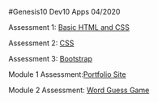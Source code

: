 #Genesis10 Dev10 Apps 04/2020

Assessment 1: [Basic HTML and CSS](https://hallek7.github.io/hallek7-hallek7.github.io/Dev10-Program/HTML_BasicCSS_Assessment/index.html)

Assessment 2: [CSS](https://hallek7.github.io/hallek7-hallek7.github.io/Dev10-Program/CSS_Assessment/index.html)

Assessment 3: [Bootstrap](https://hallek7.github.io/hallek7-hallek7.github.io/Dev10-Program/Bootstrap_Assessment/index.html)

Module 1 Assessment:[Portfolio Site](https://hallek7.github.io/hallek7-hallek7.github.io/Dev10-Program//Module-1_Assessment/index.html)

Module 2 Assessment: [Word Guess Game](https://hallek7.github.io/hallek7-hallek7.github.io/Dev10-Program/Module-2_Assessment/index.html)
 


